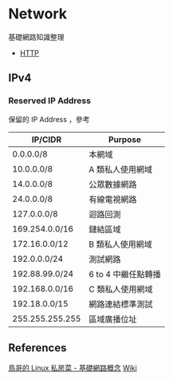 Network
=======

基礎網路知識整理

* [HTTP](http.md)

IPv4
----

### Reserved IP Address

保留的 IP Address ，參考

|     IP/CIDR     |       Purpose       |
|  -------------  |  -----------------  |
| 0.0.0.0/8 | 本網域 |
| 10.0.0.0/8 | A 類私人使用網域 |
| 14.0.0.0/8 | 公眾數據網路 |
| 24.0.0.0/8 | 有線電視網路 |
| 127.0.0.0/8 | 迴路回測 |
| 169.254.0.0/16 | 鏈結區域 |
| 172.16.0.0/12 | B 類私人使用網域 |
| 192.0.0.0/24 | 測試網路 |
| 192.88.99.0/24 | 6 to 4 中繼任點轉播 |
| 192.168.0.0/16 | C 類私人使用網域 |
| 192.18.0.0/15 | 網路連結標準測試 |
| 255.255.255.255 | 區域廣播位址 |

References
----------

[鳥哥的 Linux 私房菜 - 基礎網路概念](http://linux.vbird.org/linux_server/0110network_basic.php)
[Wiki](https://en.wikipedia.org/wiki/Reserved_IP_addresses)
